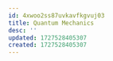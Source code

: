 ```yaml
---
id: 4xwoo2ss87uvkavfkgvuj03
title: Quantum Mechanics
desc: ''
updated: 1727528405307
created: 1727528405307
---
```

